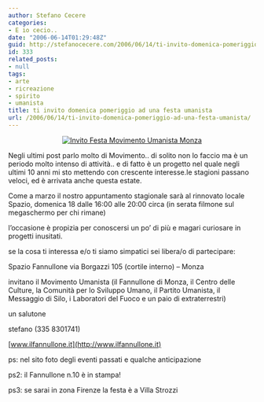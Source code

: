 ```yaml
---
author: Stefano Cecere
categories:
- E io cecio..
date: "2006-06-14T01:29:48Z"
guid: http://stefanocecere.com/2006/06/14/ti-invito-domenica-pomeriggio-ad-una-festa-umanista/
id: 333
related_posts:
- null
tags:
- arte
- ricreazione
- spirito
- umanista
title: ti invito domenica pomeriggio ad una festa umanista
url: /2006/06/14/ti-invito-domenica-pomeriggio-ad-una-festa-umanista/
---
```


<div style="text-align: center">
  <a target="_blank" href="http://www.ilfannullone.it/new/ti-invitiamo-domenica-pomeriggio-festa-stagionale/64/"><img id="image332" alt="Invito Festa Movimento Umanista Monza" src="http://stefanocecere.com/wp-content/uploads/sites/3/2006/06/invito_festa_movimento_umanista_monza.jpg" /></a>
</div>

Negli ultimi post parlo molto di Movimento.. di solito non lo faccio ma è un periodo molto intenso di attività.. e di fatto è un progetto nel quale negli ultimi 10 anni mi sto mettendo con crescente interesse.le stagioni passano veloci, ed è arrivata anche questa estate.

Come a marzo il nostro appuntamento stagionale sarà al rinnovato locale Spazio, domenica 18 dalle 16:00 alle 20:00 circa (in serata filmone sul megaschermo per chi rimane)

l&#8217;occasione è propizia per conoscersi un po&#8217; di più e magari curiosare in progetti inusitati.

se la cosa ti interessa e/o ti siamo simpatici sei libera/o di partecipare:
  
Spazio Fannullone via Borgazzi 105 (cortile interno) &#8211; Monza

invitano il Movimento Umanista (il Fannullone di Monza, il Centro delle Culture, la Comunità per lo Sviluppo Umano, il Partito Umanista, il Messaggio di Silo, i Laboratori del Fuoco e un paio di extraterrestri)

un salutone
  
stefano (335 8301741)
  
 [www.ilfannullone.it](http://www.ilfannullone.it)

ps: nel sito foto degli eventi passati e qualche anticipazione
  
ps2: il Fannullone n.10 è in stampa!
  
ps3: se sarai in zona Firenze la festa è a Villa Strozzi
